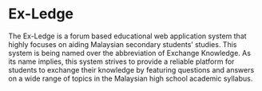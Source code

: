 # Ex-Ledge
The Ex-Ledge is a forum based educational web application system that highly focuses on aiding Malaysian secondary students’ studies. This system is being named over the abbreviation of Exchange Knowledge. As its name implies, this system strives to provide a reliable platform for students to exchange their knowledge by featuring questions and answers on a wide range of topics in the Malaysian high school academic syllabus.
